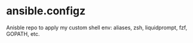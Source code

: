# ansible.configz
Anisble repo to apply my custom shell env: aliases, zsh, liquidprompt, fzf, GOPATH, etc.
